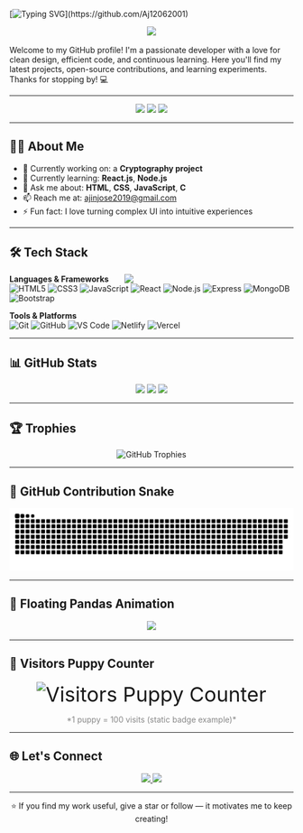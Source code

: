 <!-- Animated Header -->
[![Typing SVG](https://readme-typing-svg.demolab.com?font=Fira+Code&size=24&duration=4000&pause=500&color=F74747&center=true&vCenter=true&width=500&lines=Hi+there!+👋+I'm+Ajin;Web+Developer+%7C+Tech+Explorer;Welcome+to+my+GitHub+Profile!)](https://github.com/Aj12062001)

<p align="center">
  <img src="https://media.giphy.com/media/qgQUggAC3Pfv687qPC/giphy.gif" width="300" />
</p>

Welcome to my GitHub profile! I'm a passionate developer with a love for clean design, efficient code, and continuous learning. Here you'll find my latest projects, open-source contributions, and learning experiments. Thanks for stopping by! 💻

---

<div align="center">
  <img src="https://komarev.com/ghpvc/?username=Aj12062001&color=101913&style=flat-square" />
  <img src="https://img.shields.io/github/stars/Aj12062001?label=Stars&color=101913&style=flat-square" />
  <img src="https://img.shields.io/github/followers/Aj12062001?label=Followers&color=101913&style=flat-square" />
</div>

---

## 👨‍💻 About Me

- 🔭 Currently working on: a **Cryptography project**
- 🌱 Currently learning: **React.js**, **Node.js**
- 💬 Ask me about: **HTML**, **CSS**, **JavaScript**, **C**
- 📫 Reach me at: [ajinjose2019@gmail.com](mailto:ajinjose2019@gmail.com)
- ⚡ Fun fact: I love turning complex UI into intuitive experiences

---

## 🛠️ Tech Stack

<img src="https://media.giphy.com/media/26tn33aiTi1jkl6H6/giphy.gif" width="300px" align="right" />

**Languages & Frameworks**  
![HTML5](https://img.shields.io/badge/HTML-E34F26?logo=html5&logoColor=white)
![CSS3](https://img.shields.io/badge/CSS3-1572B6?logo=css3&logoColor=white)
![JavaScript](https://img.shields.io/badge/JavaScript-F7DF1E?logo=javascript&logoColor=black)
![React](https://img.shields.io/badge/React-61DAFB?logo=react&logoColor=black)
![Node.js](https://img.shields.io/badge/Node.js-339933?logo=node.js&logoColor=white)
![Express](https://img.shields.io/badge/Express.js-000000?logo=express&logoColor=white)
![MongoDB](https://img.shields.io/badge/MongoDB-47A248?logo=mongodb&logoColor=white)
![Bootstrap](https://img.shields.io/badge/Bootstrap-7952B3?logo=bootstrap&logoColor=white)

**Tools & Platforms**  
![Git](https://img.shields.io/badge/Git-F05032?logo=git&logoColor=white)
![GitHub](https://img.shields.io/badge/GitHub-181717?logo=github&logoColor=white)
![VS Code](https://img.shields.io/badge/VS%20Code-007ACC?logo=visualstudiocode&logoColor=white)
![Netlify](https://img.shields.io/badge/Netlify-00C7B7?logo=netlify&logoColor=white)
![Vercel](https://img.shields.io/badge/Vercel-000000?logo=vercel&logoColor=white)

---

## 📊 GitHub Stats

<div align="center">
  <img src="https://github-readme-stats.vercel.app/api?username=Aj12062001&show_icons=true&theme=midnight-purple&count_private=true" height="180" />
  <img src="https://github-readme-stats.vercel.app/api/top-langs/?username=Aj12062001&layout=compact&theme=midnight-purple&langs_count=8" height="180" />
  <img src="https://github-readme-streak-stats.herokuapp.com?user=Aj12062001&theme=midnight-purple&hide_border=true" height="180" />
</div>

---

## 🏆 Trophies

<p align="center">
  <img src="https://github-profile-trophy.vercel.app/?username=Aj12062001&theme=matrix&no-bg=true&margin-w=10&margin-h=15" alt="GitHub Trophies" />
</p>

---

## 🐍 GitHub Contribution Snake

![Snake animation](https://github.com/Aj12062001/Aj12062001/blob/main/dist/github-contribution-grid-snake.svg)

---

## 🐼 Floating Pandas Animation

<p align="center">
  <img src="https://your-image-host.com/floating-pandas.gif" width="300" />
</p>


---

## 🐶 Visitors Puppy Counter

<div align="center" style="font-size: 36px; margin-top: 20px;">
  <!-- Static puppy badge simulating visitor count (replace username) -->
  <img src="https://img.shields.io/badge/Visitors-🐶🐶🐶🐶🐶%20(500%20visits)-purple?style=for-the-badge" alt="Visitors Puppy Counter" />
  <p style="font-size: 14px; color: #888;">*1 puppy = 100 visits (static badge example)*</p>
</div>

---

## 🌐 Let's Connect

<p align="center">
  <a href="https://www.linkedin.com/in/ajin-jose-5977481a2">
    <img src="https://img.shields.io/badge/LinkedIn-Ajin%20Jose-blue?style=for-the-badge&logo=linkedin&logoColor=white" />
  </a>
  <a href="mailto:ajinjose2019@gmail.com">
    <img src="https://img.shields.io/badge/Gmail-ajinjose2019@gmail.com-D14836?style=for-the-badge&logo=gmail&logoColor=white" />
  </a>
</p>

---

<p align="center">
  ⭐ If you find my work useful, give a star or follow — it motivates me to keep creating!
</p>
